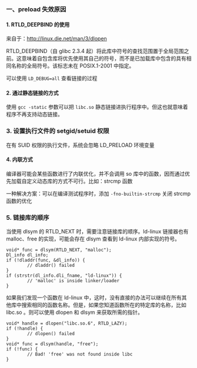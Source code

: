 ### 一、preload 失效原因

#### 1. RTLD_DEEPBIND 的使用

来自于：http://linux.die.net/man/3/dlopen

RTLD_DEEPBIND（自 glibc 2.3.4 起）将此库中符号的查找范围置于全局范围之前。这意味着自包含库将优先使用其自己的符号，而不是已加载库中包含的具有相同名称的全局符号。该标志未在 POSIX.1-2001 中指定。

可以使用 `LD_DEBUG=all` 查看链接的过程

#### 2. 通过静态链接的方式

使用 `gcc -static` 参数可以把 `libc.so` 静态链接进执行程序中。但这也就意味着程序不再支持动态链接。

### 3. 设置执行文件的 setgid/setuid 权限

在有 SUID 权限的执行文件，系统会忽略 LD_PRELOAD 环境变量

#### 4. 内联方式

编译器可能会某些函数进行了内联优化，并不会调用 so 库中的函数，因而通过优先加载自定义动态库的方式不可行。比如：strcmp 函数

一种解决方案：可以在编译测试程序时，添加 `-fno-builtin-strcmp` 关闭 strcmp 函数的优化

### 5. 链接库的顺序

当使用 dlsym 的 RTLD_NEXT 时，需要注意链接库的顺序。ld-linux 链接器也有 malloc、free 的实现，可能会存在 dlsym 查看到 ld-linux 内部实现的符号。

```
void* func = dlsym(RTLD_NEXT, "malloc");
Dl_info dl_info;
if (!dladdr(func, &dl_info)) {
		// dladdr() failed 
}
if (strstr(dl_info.dli_fname, "ld-linux")) {
		// 'malloc' is inside linker/loader
}
```

如果我们发现一个函数在 ld-linux 中，这时，没有直接的办法可以继续在所有其他库中搜索相同的函数名称。但是，如果您知道函数所在的特定库的名称，比如 libc.so 。则可以使用 dlopen 和 dlsym 来获取所需的指针。

```
void* handle = dlopen("libc.so.6", RTLD_LAZY);
if (!handle) {
		// dlopen() failed
}
void* func = dlsym(handle, "free");
if (!func) {
		// Bad! 'free' was not found inside libc
}
```











